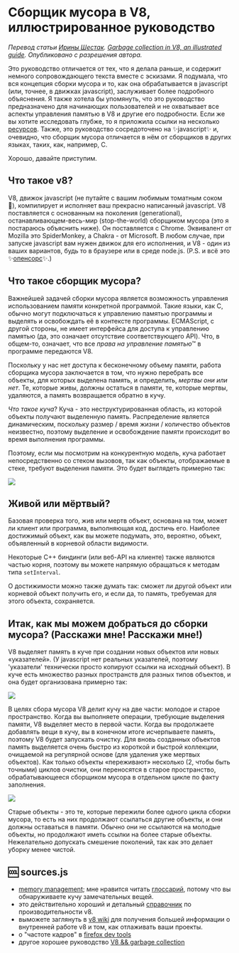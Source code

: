 # Сборщик мусора в V8, иллюстрированное руководство
*Перевод статьи [Ирины Шестак](https://medium.com/@_lrlna). [Garbage collection in V8, an illustrated guide](https://medium.com/@_lrlna/garbage-collection-in-v8-an-illustrated-guide-d24a952ee3b8). Опубликовано с разрешения автора.*

Это руководство отличается от тех, что я делала раньше, и содержит немного сопровождающего текста вместе с эскизами. Я подумала, что вся концепция сборки мусора и то, как она обрабатывается в javascript (или, точнее, в движках javascript), заслуживает более подробного объяснения. Я также хотела бы упомянуть, что это руководство предназначено для начинающих пользователей и не охватывает все аспекты управления памятью в V8 и другие его подробности. Если же вы хотите исследовать глубже, то я приложила ссылки на несколько [ресурсов](#-sourcesjs). Также, это руководство сосредоточено на ✨javascript✨ и, очевидно, что сборщик мусора отличается в нём от сборщиков в других языках, таких, как, например, C.

Хорошо, давайте приступим.

## Что такое v8?
V8, движок javascript (не путайте с вашим любимым томатным соком 🍹), компилирует и исполняет ваш прекрасно написанный javascript. V8 поставляется с основанным на поколения (generational), останавливающем-весь-мир (stop-the-world) сборщиком мусора (это я постараюсь объяснить ниже). Он поставляется с Chrome. Эквивалент от Mozilla это SpiderMonkey, а Chakra - от Microsoft. В любом случае, при запуске javascript вам нужен движок для его исполнения, и V8 - один из ваших вариантов, будь то в браузере или в среде node.js. (P.S. и всё это ✨[опенсорс](https://github.com/v8/v8)✨.)

## Что такое сборщик мусора?
Важнейшей задачей сборки мусора является возможность управления использованием памяти конкретной программой. Такие языки, как C, обычно могут подключаться к управлению памятью программы и выделять и освобождать её в контексте программы. ECMAScript, с другой стороны, не имеет интерфейса для доступа к управлению памятью (да, это означает отсутствие соответствующего API). Что, в общем-то, означает, что все *права на управление памятью*™ в программе передаются V8.

Поскольку у нас нет доступа к бесконечному объему памяти, работа сборщика мусора заключается в том, что нужно перебрать все объекты, для которых выделена память, и определить, *мертвы они или нет*. Те, которые живы, должны остаться в памяти, те, которые мертвы, удаляются, а память возвращается обратно в кучу.

*Что такое куча*? Куча - это неструктурированная область, из которой объекты получают выделенную память. Распределение является динамическим, поскольку размер / время жизни / количество объектов неизвестно, поэтому выделение и освобождение памяти происходит во время выполнения программы.

Поэтому, если мы посмотрим на конкурентную модель, куча работает непосредственно со стеком вызовов, так как объекты, отображаемые в стеке, требуют выделения памяти. Это будет выглядеть примерно так:

![](https://cdn-images-1.medium.com/max/800/1*kSaW2ZV1fpDsw9G-_snWSQ.jpeg)

## Живой или мёртвый?
Базовая проверка того, жив или мертв объект, основана на том, может ли клиент или программа, выполняющая код, достичь его. Наиболее достижимый объект, как вы можете подумать, это, вероятно, объект, объявленный в корневой области видимости.

Некоторые C++ биндинги (или веб-API на клиенте) также являются частью корня, поэтому вы можете напрямую обращаться к методам типа `setInterval`.

О достижимости можно также думать так: сможет ли другой объект или корневой объект получить его, и если да, то память, требуемая для этого объекта, сохраняется.

## Итак, как мы можем добраться до сборки мусора? (Расскажи мне! Расскажи мне!)
V8 выделяет память в куче при создании новых объектов или новых «указателей». (У javascript нет реальных указателей, поэтому 'указатели' технически просто копируют ссылки на исходный объект). В куче есть множество разных пространств для разных типов объектов, и она будет организована примерно так:

![](https://cdn-images-1.medium.com/max/800/1*UEWA_EZ5Txo3h72VsCqztg.jpeg)

В целях сбора мусора V8 делит кучу на две части: молодое и старое пространство. Когда вы выполняете операции, требующие выделения памяти, V8 выделяет место в первой части. Когда вы продолжаете добавлять вещи в кучу, вы в конечном итоге исчерпываете память, поэтому V8 будет запускать очистку. Для вновь созданных объектов память выделяется очень быстро из короткой и быстрой коллекции, очищаемой на регулярной основе (для удаления уже мертвых объектов). Как только объекты «переживают» несколько (2, чтобы быть точными) циклов очистки, они переносятся в старое пространство, обрабатывающееся сборщиком мусора в отдельном цикле по факту заполнения.

![](https://cdn-images-1.medium.com/max/800/1*RgDxqjirrzdNW4RLDPebKw.jpeg)

Старые объекты - это те, которые пережили более одного цикла сборки мусора, то есть на них продолжают ссылаться другие объекты, и они должны оставаться в памяти. Обычно они не ссылаются на молодые объекты, но продолжают иметь ссылки на более старые объекты. Нежелательно допускать смешение поколений, так как это делает уборку менее чистой.

## 🆒 sources.js
- [memory management](http://www.memorymanagement.org/); мне нравится читать [глоссарий](http://www.memorymanagement.org/glossary/), потому что вы обнаруживаете кучу замечательных вещей.
- это действительно хороший и детальный [справочник](https://github.com/thlorenz/v8-perf)
по производительности v8.
- выможете заглянуть в [v8 wiki](https://github.com/v8/v8/wiki) для получения большей информации о внутренней работе v8 и том, как отлаживать ваши проекты.
- о "частоте кадров" в [firefox dev tools](https://developer.mozilla.org/en-US/docs/Tools/Performance/Frame_rate)
- другое хорошее руководство [V8 && garbage collection](http://jayconrod.com/posts/55/a-tour-of-v8-garbage-collection)
